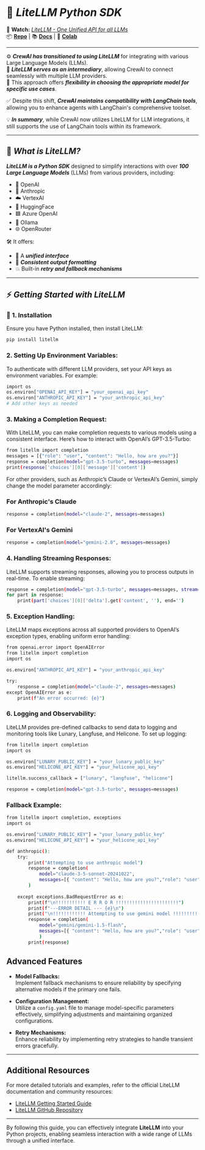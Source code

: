 # 🚀 **_LiteLLM Python SDK_**

🎥 **Watch:** *[LiteLLM - One Unified API for all LLMs](https://www.youtube.com/watch?v=29_ipKNI8I0)*  
📦 **[Repo](https://github.com/BerriAI/litellm)** | 📚 **[Docs](https://docs.litellm.ai/docs/#litellm-python-sdk)** | 🧪 **[Colab](https://colab.research.google.com/github/BerriAI/litellm/blob/main/cookbook/liteLLM_Getting_Started.ipynb#scrollTo=speIkoX_8db4)**

---

⚙️ **_CrewAI has transitioned to using LiteLLM_** for integrating with various Large Language Models (LLMs).  
🧩 **_LiteLLM serves as an intermediary_**, allowing CrewAI to connect seamlessly with multiple LLM providers.  
🎯 This approach offers **_flexibility in choosing the appropriate model for specific use cases_**.

✅ Despite this shift, **_CrewAI maintains compatibility with LangChain tools_**, allowing you to enhance agents with LangChain's comprehensive toolset.

💡 **_In summary_**, while CrewAI now utilizes LiteLLM for LLM integrations, it still supports the use of LangChain tools within its framework.

---

## 📘 **_What is LiteLLM?_**

**_LiteLLM is a Python SDK_** designed to simplify interactions with over **_100 Large Language Models_** (LLMs) from various providers, including:

- 🔷 OpenAI  
- 🔶 Anthropic  
- ☁️ VertexAI  
- 🤗 HuggingFace  
- 🟦 Azure OpenAI  
- 🧠 Ollama  
- 🌐 OpenRouter  

🛠️ It offers:

- 🧩 A **_unified interface_**
- 🔄 **_Consistent output formatting_**
- 💥 Built-in **_retry and fallback mechanisms_**

---

## ⚡ **_Getting Started with LiteLLM_**

### 🔧 **1. Installation**

Ensure you have Python installed, then install LiteLLM:

```bash
pip install litellm

```

### **2. Setting Up Environment Variables:**

To authenticate with different LLM providers, set your API keys as environment variables. For example:

```bash
import os
os.environ["OPENAI_API_KEY"] = "your_openai_api_key"
os.environ["ANTHROPIC_API_KEY"] = "your_anthropic_api_key"
# Add other keys as needed
```

### **3. Making a Completion Request:**

With LiteLLM, you can make completion requests to various models using a consistent interface. Here’s how to interact with OpenAI’s GPT-3.5-Turbo:

```bash
from litellm import completion
messages = [{"role": "user", "content": "Hello, how are you?"}]
response = completion(model="gpt-3.5-turbo", messages=messages)
print(response['choices'][0]['message']['content'])
```



For other providers, such as Anthropic’s Claude or VertexAI’s Gemini, simply change the model parameter accordingly:
### **For Anthropic's Claude**

```bash
response = completion(model="claude-2", messages=messages)
```

### **For VertexAI's Gemini**
```bash
response = completion(model="gemini-2.0", messages=messages)
```

### **4. Handling Streaming Responses:**
LiteLLM supports streaming responses, allowing you to process outputs in real-time. To enable streaming:
```bash
response = completion(model="gpt-3.5-turbo", messages=messages, stream=True)
for part in response:
    print(part['choices'][0]['delta'].get('content', ''), end='')
```



### **5. Exception Handling:**
LiteLLM maps exceptions across all supported providers to OpenAI’s exception types, enabling uniform error handling:
```bash
from openai.error import OpenAIError
from litellm import completion
import os

os.environ["ANTHROPIC_API_KEY"] = "your_anthropic_api_key"

try:
    response = completion(model="claude-2", messages=messages)
except OpenAIError as e:
    print(f"An error occurred: {e}")
```


### **6. Logging and Observability:**
LiteLLM provides pre-defined callbacks to send data to logging and monitoring tools like Lunary, Langfuse, and Helicone. To set up logging:
```bash
from litellm import completion
import os

os.environ["LUNARY_PUBLIC_KEY"] = "your_lunary_public_key"
os.environ["HELICONE_API_KEY"] = "your_helicone_api_key"

litellm.success_callback = ["lunary", "langfuse", "helicone"]

response = completion(model="gpt-3.5-turbo", messages=messages)
```


### **Fallback Example:**

```bash
from litellm import completion, exceptions
import os

os.environ["LUNARY_PUBLIC_KEY"] = "your_lunary_public_key"
os.environ["HELICONE_API_KEY"] = "your_helicone_api_key"

def anthropic():
    try:
        print("Attempting to use anthropic model")
        response = completion(
            model="claude-3-5-sonnet-20241022",
            messages=[{ "content": "Hello, how are you?","role": "user"}]
        )
        
    except exceptions.BadRequestError as e:
        print(f"\n!!!!!!!!!!! E R R O R !!!!!!!!!!!!!!!!!!!!!!!")
        print(f"---ERROR DETAIL --- {e}\n")
        print("\n!!!!!!!!!!!! Attempting to use gemini model !!!!!!!!!!!!!!!!!!!\n")
        response = completion(
            model="gemini/gemini-1.5-flash",
            messages=[{ "content": "Hello, how are you?","role": "user"}]
            )
        print(response)
```

## Advanced Features

- **Model Fallbacks:**  
  Implement fallback mechanisms to ensure reliability by specifying alternative models if the primary one fails.

- **Configuration Management:**  
  Utilize a `config.yaml` file to manage model-specific parameters effectively, simplifying adjustments and maintaining organized configurations.

- **Retry Mechanisms:**  
  Enhance reliability by implementing retry strategies to handle transient errors gracefully.

---

## Additional Resources

For more detailed tutorials and examples, refer to the official LiteLLM documentation and community resources:

- [LiteLLM Getting Started Guide](https://github.com/BerriAI/litellm#-getting-started)
- [LiteLLM GitHub Repository](https://github.com/BerriAI/litellm)

---

By following this guide, you can effectively integrate **LiteLLM** into your Python projects, enabling seamless interaction with a wide range of LLMs through a unified interface.




